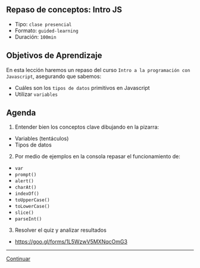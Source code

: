 ## Repaso de conceptos: Intro JS
- Tipo: `clase presencial`
- Formato: `guided-learning`
- Duración: `100min`

## Objetivos de Aprendizaje

En esta lección haremos un repaso del curso `Intro a la programación con
Javascript`, asegurando que sabemos:
* Cuáles son los `tipos de datos` primitivos en Javascript
* Utilizar `variables`

## Agenda

1. Entender bien los conceptos clave dibujando en la pizarra:
  * Variables (tentáculos)
  * Tipos de datos

2. Por medio de ejemplos en la consola repasar el funcionamiento de:
  * `var`
  * `prompt()`
  * `alert()`
  * `charAt()`
  * `indexOf()`
  * `toUpperCase()`
  * `toLowerCase()`
  * `slice()`
  * `parseInt()`

3. Resolver el quiz y analizar resultados
  * https://goo.gl/forms/1L5WzwV5MXNqcOmG3

***

[Continuar](02-opening.md)
